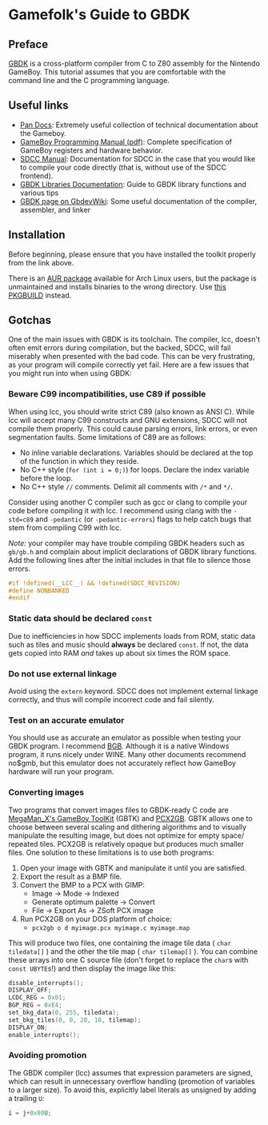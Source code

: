 # Gamefolk's Guide to GBDK

## Preface

[GBDK] is a cross-platform compiler from C to Z80 assembly for the Nintendo
GameBoy. This tutorial assumes that you are comfortable with the command line
and the C programming language.

## Useful links

* [Pan Docs]: Extremely useful collection of technical documentation about the
  Gameboy.
* [GameBoy Programming Manual (pdf)][Programming Manual]: Complete specification
  of GameBoy registers and hardware behavior.
* [SDCC Manual]: Documentation for SDCC in the case that you would like to
  compile your code directly (that is, without use of the SDCC frontend).
* [GBDK Libraries Documentation]: Guide to GBDK library functions and various tips
* [GBDK page on GbdevWiki]: Some useful documentation of the compiler, assembler, and linker

## Installation
Before beginning, please ensure that you have installed the toolkit properly
from the link above.

There is an [AUR package] available for Arch Linux users, but the package is
unmaintained and installs binaries to the wrong directory. Use [this
PKGBUILD][PKGBUILD gist] instead.

## Gotchas

One of the main issues with GBDK is its toolchain. The compiler, lcc, doesn't
often emit errors during compilation, but the backed, SDCC, will fail miserably
when presented with the bad code. This can be very frustrating, as your program
will compile correctly yet fail. Here are a few issues that you might run into
when using GBDK:

### Beware C99 incompatibilities, use C89 if possible

When using lcc, you should write strict C89 (also known as ANSI C). While lcc
will accept many C99 constructs and GNU extensions, SDCC will not compile them
properly. This could cause parsing errors, link errors, or even segmentation
faults. Some limitations of C89 are as follows:

  * No inline variable declarations. Variables should be declared at the top of
    the function in which they reside.
  * No C++ style (`for (int i = 0;)`) for loops. Declare the index variable
    before the loop.
  * No C++ style `//` comments. Delimit all comments with `/*` and `*/`.

Consider using another C compiler such as gcc or clang to compile your code
before compiling it with lcc. I recommend using clang with the `-std=c89` and
`-pedantic` (or `-pedantic-errors`) flags to help catch bugs that stem from
compiling C99 with lcc.

*Note:* your compiler may have trouble compiling GBDK headers such as `gb/gb.h`
and complain about implicit declarations of GBDK library functions. Add the
following lines after the initial includes in that file to silence those errors.

```c
#if !defined(__LCC__) && !defined(SDCC_REVISION)
#define NONBANKED
#endif
```

### Static data should be declared `const`

Due to inefficiencies in how SDCC implements loads from ROM, static data such as
tiles and music should __always__ be declared `const`. If not, the data gets
copied into RAM *and* takes up about six times the ROM space.

### Do not use external linkage

Avoid using the `extern` keyword. SDCC does not implement external linkage
correctly, and thus will compile incorrect code and fail silently.

### Test on an accurate emulator

You should use as accurate an emulator as possible when testing your GBDK
program. I recommend [BGB]. Although it is a native Windows program, it runs
nicely under WINE. Many other documents recommend no$gmb, but this emulator does
not accurately reflect how GameBoy hardware will run your program.

### Converting images

Two programs that convert images files to GBDK-ready C code are [MegaMan_X's
GameBoy ToolKit][GBTK] (GBTK) and [PCX2GB]. GBTK allows one to choose between
several scaling and dithering algorithms and to visually manipulate the
resulting image, but does not optimize for empty space/ repeated tiles. PCX2GB
is relatively opaque but produces much smaller files. One solution to these
limitations is to use both programs:

1. Open your image with GBTK and manipulate it until you are satisfied.
2. Export the result as a BMP file.
3. Convert the BMP to a PCX with GIMP:
    * Image -> Mode -> Indexed
    * Generate optimum palette -> Convert
    * File -> Export As -> ZSoft PCX image
4. Run PCX2GB on your DOS platform of choice:
    * `pcx2gb o d myimage.pcx myimage.c myimage.map`

This will produce two files, one containing the image tile data ( `char
tiledata[]` ) and the other the tile map ( `char tilemap[]` ). You can combine
these arrays into one C source file (don't forget to replace the `char`s with
`const UBYTE`s!) and then display the image like this:

```c
disable_interrupts();
DISPLAY_OFF;
LCDC_REG = 0x01;
BGP_REG = 0xE4;
set_bkg_data(0, 255, tiledata);
set_bkg_tiles(0, 0, 20, 18, tilemap);
DISPLAY_ON;
enable_interrupts();
```

### Avoiding promotion

The GBDK compiler (lcc) assumes that expression parameters are signed, which can result in unnecessary overflow handling (promotion of variables to a larger size). To avoid this, explicitly label literals as unsigned by adding a trailing `U`:

```c
i = j+0x80U;
```

[GBDK]: http://gbdk.sourceforge.net
[BGB]: http://bgb.bircd.org
[AUR package]: http://aur.archlinux.org/packages/gbdk
[PKGBUILD gist]: https://gist.github.com/euclio/26fa5b6e76dc9f52bffd
[Pan Docs]: http://nocash.emubase.de/pandocs.htm
[Programming Manual]: http://students.washington.edu/fidelp/galp/megaguides/GameBoyProgrammingManual.pdf
[SDCC manual]: http://sdcc.sourceforge.net/doc/sdccman.pdf
[GBTK]: http://www.yvan256.net/projects/gameboy/#gbtk
[PCX2GB]: http://www.yvan256.net/projects/gameboy/#pcx2gb
[GBDK Libraries Documentation]: http://gbdk.sourceforge.net/doc/gbdk-doc.pdf
[GBDK page on GbdevWiki]: http://gbdev.gg8.se/wiki/articles/GBDK
